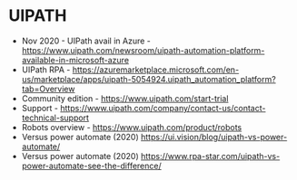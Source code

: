 # UIPATH

* Nov 2020 - UIPath avail in Azure - https://www.uipath.com/newsroom/uipath-automation-platform-available-in-microsoft-azure
* UIPath RPA - https://azuremarketplace.microsoft.com/en-us/marketplace/apps/uipath-5054924.uipath_automation_platform?tab=Overview
* Community edition -  https://www.uipath.com/start-trial
* Support - https://www.uipath.com/company/contact-us/contact-technical-support
* Robots overview - https://www.uipath.com/product/robots
* Versus power automate (2020) https://ui.vision/blog/uipath-vs-power-automate/
* Versus power automate (2020) https://www.rpa-star.com/uipath-vs-power-automate-see-the-difference/